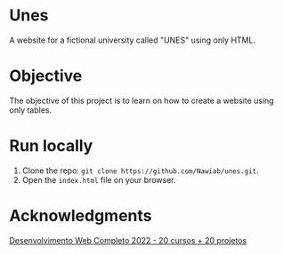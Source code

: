 # Unes
A website for a fictional university called "UNES" using only HTML.

# Objective
The objective of this project is to learn on how to create a website using only tables.

# Run locally
 1. Clone the repo: `git clone https://github.com/Nawiab/unes.git`.
 2. Open the `index.html` file on your browser.
 
# Acknowledgments
[Desenvolvimento Web Completo 2022 - 20 cursos + 20 projetos](https://www.udemy.com/course/web-completo/)